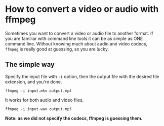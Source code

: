 # How to convert a video or audio with ffmpeg

Sometimes you want to convert a video or audio file to another format.
If you are familiar with command line tools it can be as simple as ONE
command line.
Without knowing much about audio and video codecs, `ffmpeg` is really good
at guessing, so you are lucky.

## The simple way

Specify the input file with `-i` option, then the output file with the desired
file extension, and you're done.

```shell
ffmpeg -i input.mkv output.mp4
```

It works for both audio and video files.

```
ffmpeg -i input.wav output.mp3
```

**Note: as we did not specify the codecs, ffmpeg is guessing them.**
